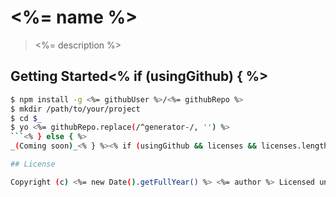 # <%= name %>

> <%= description %>

## Getting Started<% if (usingGithub) { %>

```sh
$ npm install -g <%= githubUser %>/<%= githubRepo %>
$ mkdir /path/to/your/project
$ cd $_
$ yo <%= githubRepo.replace(/^generator-/, '') %>
```<% } else { %>
_(Coming soon)_<% } %><% if (usingGithub && licenses && licenses.length) { %>

## License

Copyright (c) <%= new Date().getFullYear() %> <%= author %> Licensed under the <%= licenses.join(', ') %> license<%= licenses.length === 1 ? '' : 's' %>.<% } %>
